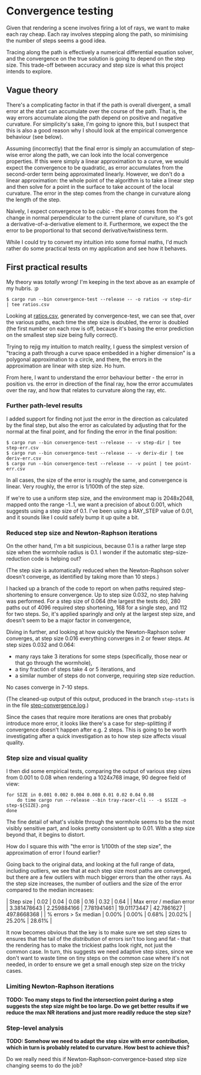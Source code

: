 # Convergence testing

Given that rendering a scene involves firing a lot of rays, we want to
make each ray cheap. Each ray involves stepping along the path, so
minimising the number of steps seems a good idea.

Tracing along the path is effectively a numerical differential
equation solver, and the convergence on the true solution is going to
depend on the step size. This trade-off between accuracy and step size
is what this project intends to explore.

## Vague theory

There's a complicating factor in that if the path is overall
divergent, a small error at the start can accumulate over the course
of the path. That is, the way errors accumulate along the path depend
on positive and negative curvature. For simplicity's sake, I'm going
to ignore this, but I suspect that this is also a good reason why I
should look at the empirical convergence behaviour (see below).

Assuming (incorrectly) that the final error is simply an accumulation
of step-wise error along the path, we can look into the local
convergence properties. If this were simply a linear approximation to
a curve, we would expect the convergence to be quadratic, as error
accumulates from the second-order term being approximated
linearly. However, we don't do a linear approximation: the whole point
of the algorithm is to take a linear step and then solve for a point
in the surface to take account of the local curvature. The error in
the step comes from the change in curvature along the length of the
step.

Naively, I expect convergence to be cubic - the error comes from the
change in normal perpendicular to the current plane of curviture, so
it's got a derivative-of-a-derivative element to it. Furthermore, we
expect the the error to be proportional to that second
derivative/twistiness term.

While I could try to convert my intuition into some formal maths, I'd
much rather do some practical tests on my application and see how it
behaves.

## First practical results

My theory was *totally* wrong! I'm keeping in the text above as an
example of my hubris. :p

```
$ cargo run --bin convergence-test --release -- -o ratios -v step-dir | tee ratios.csv
```

Looking at [ratios.csv](./ratios.csv), generated by convergence-test,
we can see that, over the various paths, each time the step size is
doubled, the error is doubled (the first number on each row is off,
because it's basing the error prediction on the smallest step size
being fully correct).

Trying to rejig my intuition to match reality, I guess the simplest
version of "tracing a path through a curve space embedded in a higher
dimension" is a polygonal approximation to a circle, and there, the
errors in the approximation are linear with step size. Ho hum.

From here, I want to understand the error behaviour better - the error
in position vs. the error in direction of the final ray, how the error
accumulates over the ray, and how that relates to curvature along the
ray, etc. 

### Further path-level results

I added support for finding not just the error in the direction as
calculated by the final step, but also the error as calculated by
adjusting that for the normal at the final point, and for finding the
error in the final position:

```
$ cargo run --bin convergence-test --release -- -v step-dir | tee step-err.csv
$ cargo run --bin convergence-test --release -- -v deriv-dir | tee deriv-err.csv
$ cargo run --bin convergence-test --release -- -v point | tee point-err.csv
```

In all cases, the size of the error is roughly the same, and
convergence is linear. Very roughly, the error is 1/100th of the step
size.

If we're to use a uniform step size, and the environment map is
2048x2048, mapped onto the range -1..1, we want a precision of about
0.001, which suggests using a step size of 0.1. I've been using a
RAY_STEP value of 0.01, and it sounds like I could safely bump it up
quite a bit.

### Reduced step size and Newton-Raphson iterations

On the other hand, I'm a bit suspicious, because 0.1 is a rather large
step size when the wormhole radius is 0.1. I wonder if the automatic
step-size-reduction code is helping out?

(The step size is automatically reduced when the Newton-Raphson solver
doesn't converge, as identified by taking more than 10 steps.)

I hacked up a branch of the code to report on when paths required
step-shortening to ensure convergence. Up to step size 0.032, no step
halving was performed. For a step size of 0.064 (the largest the tests
do), 280 paths out of 4096 required step shortening, 168 for a single
step, and 112 for two steps. So, it's applied sparingly and only at
the largest step size, and doesn't seem to be a major factor in
convergence,

Diving in further, and looking at how quickly the Newton-Raphson
solver converges, at step size 0.016 everything converges in 2 or
fewer steps. At step sizes 0.032 and 0.064:

 * many rays take 3 iterations for some steps (specifically, those
   near or that go through the wormhole),
 * a tiny fraction of steps take 4 or 5 iterations, and
 * a similar number of steps do not converge, requiring step size
   reduction.

No cases converge in 7-10 steps.

(The cleaned-up output of this output, produced in the branch
`step-stats` is in the file
[step-convergence.log](./step-convergence.log).)

Since the cases that require more iterations are ones that probably
introduce more error, it looks like there's a case for step-splitting
if convergence doesn't happen after e.g. 2 steps. This is going to be
worth investigating after a quick investigation as to how step size
affects visual quality.

### Step size and visual quality

I then did some empirical tests, comparing the output of various step
sizes from 0.001 to 0.08 when rendering a 1024x768 image, 90 degree
field of view:

```
for SIZE in 0.001 0.002 0.004 0.008 0.01 0.02 0.04 0.08
    do time cargo run --release --bin tray-racer-cli -- -s $SIZE -o step-${SIZE}.png
done
```

The fine detail of what's visible through the wormhole seems to be the
most visibly sensitive part, and looks pretty consistent up to
0.01. With a step size beyond that, it begins to distort.

How do I square this with "the error is 1/100th of the step size", the
approximation of error I found earlier?

Going back to the original data, and looking at the full range of
data, including outliers, we see that at each step size most paths are
converged, but there are a few outliers with much bigger errors than
the other rays. As the step size increases, the number of outliers and
the size of the error compared to the median increases:

| Step size                | 0.02        | 0.04        | 0.08        | 0.16        | 0.32       | 0.64        |
| Max error / median error | 3.381478643 | 2.259884166 | 7.781941461 | 19.01173447 | 42.7861627 | 497.8668368 |
| % errors > 5x median     | 0.00%       | 0.00%       | 0.68%       | 20.02%      | 25.20%     | 28.61%      |

It now becomes obvious that the key is to make sure we set step sizes
to ensures that the tail of the *distribution* of errors isn't too
long and fat - that the rendering has to make the trickiest paths look
right, not just the common case. In turn, this suggests we need
adaptive step sizes, since we don't want to waste time on tiny steps
on the common case where it's not needed, in order to ensure we get a
small enough step size on the tricky cases.

### Limiting Newton-Raphson iterations

**TODO: Too many steps to find the intersection point during a step
suggests the step size might be too large. Do we get better results if
we reduce the max NR iterations and just more readily reduce the step
size?**

### Step-level analysis

**TODO: Somehow we need to adapt the step size with error
contribution, which in turn is probably related to curvature. How best
to achieve this?**

Do we really need this if Newton-Raphson-convergence-based step size
changing seems to do the job?

